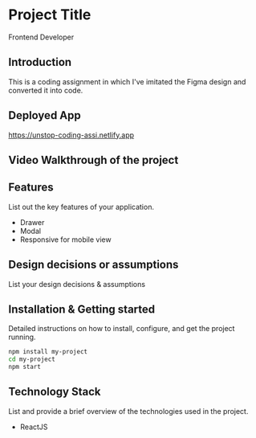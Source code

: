 # Project Title
Frontend Developer

## Introduction
This is a coding assignment in which I've imitated the Figma design and converted it into code.

## Deployed App
https://unstop-coding-assi.netlify.app

## Video Walkthrough of the project

## Features
List out the key features of your application.
- Drawer
- Modal
- Responsive for mobile view

## Design decisions or assumptions
List your design decisions & assumptions

## Installation & Getting started
Detailed instructions on how to install, configure, and get the project running.

```bash
npm install my-project
cd my-project
npm start
```

## Technology Stack
List and provide a brief overview of the technologies used in the project.
- ReactJS

